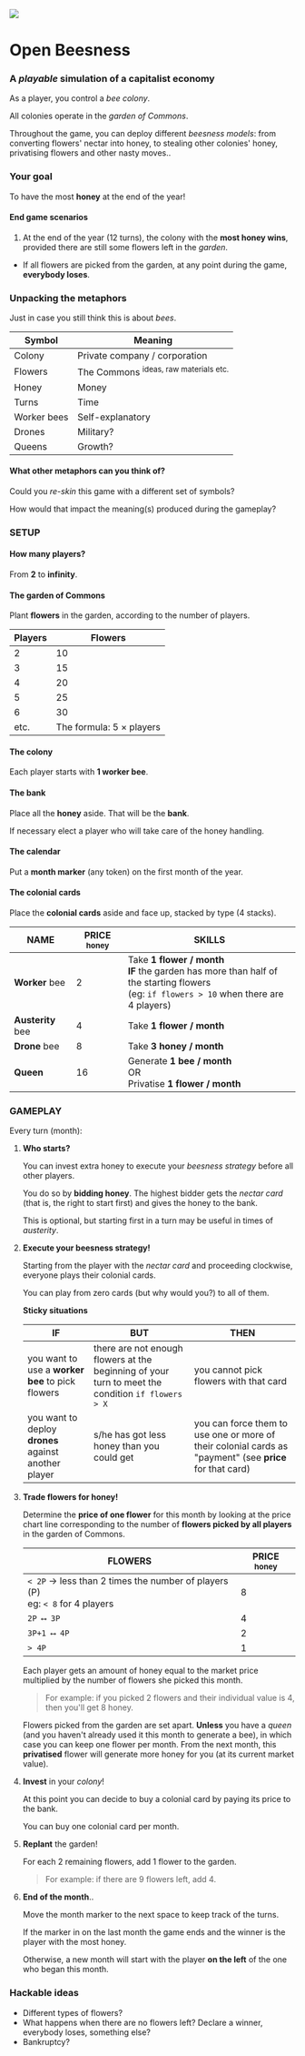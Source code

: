 <!--### TODO

- [x] Tech? No tech
- [x] Can you trade tech for bees? Nope.
- [x] How many bees do you start with?
- [ ] We also have beeswax, pesticides, sting, pollen, nectar..
- [x] *Nectar cards*? Nectar and pollen are bees' food. In literal terms, these would be *extraction power* cards. We can have one nectar card which gives you *competitive advantage*: the right to start a turn first.
- [x] Queen - worker - drones
- [ ] scarce harvest?-->

![](assets/beesness-detail.png)

# Open Beesness

### A *playable* simulation of a **capitalist economy** 

As a player, you control a *bee colony*. 

All colonies operate in the *garden of Commons*.

Throughout the game, you can deploy different *beesness models*: from converting flowers' nectar into honey, to stealing other colonies' honey, privatising flowers and other nasty moves..

### Your goal

To have the most **honey** at the end of the year!

#### End game scenarios

1. At the end of the year (12 turns), the colony with the **most honey wins**, provided there are still some flowers left in the *garden*.
* If all flowers are picked from the garden, at any point during the game, **everybody loses**.

<!--or after 3 consecutive turns with scarce extraction. -->

### Unpacking the metaphors

Just in case you still think this is about *bees*.

Symbol			| Meaning
------ 			| -------
Colony  		| Private company / corporation
Flowers			| The Commons <sup>ideas, raw materials etc.
Honey				| Money
Turns				| Time
Worker bees	| Self-explanatory
Drones			| Military?
Queens			| Growth?

<!--Nectar card	| Competitive advantage-->


#### What other metaphors can you think of?

Could you *re-skin* this game with a different set of symbols? 

How would that impact the meaning(s) produced during the gameplay?


### SETUP

#### How many players? 

From **2** to **infinity**. 

#### The garden of Commons

Plant **flowers** in the garden, according to the number of players.

Players			| Flowers
------ 			| -------
2  				| 10
3  				| 15
4  				| 20
5  				| 25
6  				| 30
etc.  			| The formula: 5 × players

#### The colony

Each player starts with **1 worker bee**.
 
#### The bank 
 
Place all the **honey** aside. That will be the **bank**. 

If necessary elect a player who will take care of the honey handling.

#### The calendar 

Put a **month marker** (any token) on the first month of the year.

<!--#### The nectar card

Determine a starting player and give her the **nectar card**.

This gives a player the right to start first in a turn.-->

#### The colonial cards

Place the **colonial cards** aside and face up, stacked by type (4 stacks).
<!--
NAME | PRICE <sup>honey	| RUNNING COST <sup>honey | SKILLS
---- | ----------------	| ---------------------- | ------
**Worker** bee		| 2    	| 1   | Take **2 flowers / month** <br>**IF** the garden has more than half of the starting flowers <br> (eg: `if flowers > 10` when there are 4 players) 
**Austerity** bee	| 4    	| 2   | Take **2 flowers / month**
**Drone** bee 		| 8    	| 3   | Take **3 honey / month**
**Queen** 				| 16   	| 4   | Generate **1 bee / month** <br>OR<br> Privatise **1 flower / month**
-->
NAME | PRICE <sup>honey	| SKILLS
---- | ----------------	| ------
**Worker** bee		| 2    	| Take **1 flower / month** <br>**IF** the garden has more than half of the starting flowers <br> (eg: `if flowers > 10` when there are 4 players) 
**Austerity** bee	| 4    	| Take **1 flower / month**
**Drone** bee 		| 8    	| Take **3 honey / month**
**Queen** 				| 16   	| Generate **1 bee / month** <br>OR<br> Privatise **1 flower / month**


### GAMEPLAY

Every turn (month):

1. **Who starts?**
	
	You can invest extra honey to execute your *beesness strategy* before all other players. 
	
	You do so by **bidding honey**. The highest bidder gets the *nectar card* (that is, the right to start first) and gives the honey to the bank.
	
	This is optional, but starting first in a turn may be useful in times of *austerity*.
2. **Execute your beesness strategy!**

	Starting from the player with the *nectar card* and proceeding clockwise, everyone plays their colonial cards.
	
	You can play from zero cards (but why would you?) to all of them.  
	
	**Sticky situations**
	
	IF	| BUT | THEN
	-------	| --- | ----
	you want to use a **worker bee** to pick flowers | there are not enough flowers at the beginning of your turn to meet the condition `if flowers > X` | you cannot pick flowers with that card
	you want to deploy **drones** against another player | s/he has got less honey than you could get | you can force them to use one or more of their colonial cards as "payment" (see **price** for that card) 	

	<!--Yas?-->
3. **Trade flowers for honey!**

	Determine the **price of one flower** for this month by looking at the price chart line corresponding to the number of **flowers picked by all players** in the garden of Commons.
	<!--	
	FLOWERS	| PRICE
	-------	| -----
	less than 5	| 8
	5 - 8  			| 4
	9 - 12			| 2
	more than 12 | 1
	-->
		
	FLOWERS	| PRICE <sup>honey</sup>
	-------	| -----
	`< 2P` → less than 2 times the number of players (P) <br>eg: `< 8` for 4 players | 8
	`2P ⟷ 3P`  	| 4
	`3P+1 ⟷ 4P`	| 2
	`> 4P` 			| 1		

	Each player gets an amount of honey equal to the market price multiplied by the number of flowers she picked this month. 
	
	> For example: if you picked 2 flowers and their individual value is 4, then you'll get 8 honey.
	
	Flowers picked from the garden are set apart. **Unless** you have a *queen* (and you haven't already used it this month to generate a bee), in which case you can keep one flower per month. From the next month, this **privatised** flower will generate more honey for you (at its current market value). 
5. **Invest** in your *colony*!

	 At this point you can decide to buy a colonial card by paying its price to the bank.  
  
	You can buy one colonial card per month.
6. **Replant** the garden!

	For each 2 remaining flowers, add 1 flower to the garden.

	> For example: if there are 9 flowers left, add 4.
7. **End of the month**..

	Move the month marker to the next space to keep track of the turns.

	If the marker in on the last month the game ends and the winner is the player with the most honey.

	Otherwise, a new month will start with the player **on the left** of the one who began this month.
	
<!-- 4. **Pay the running costs** of your *beesness*!  
  
	For each colonial card, read its running cost and pay that amount in honey to the bank. -->

<!--
	
	For each colony, add 1 flower to the garden.

	> For example: if there are 4 players, add 4. -->

### Hackable ideas

* Different types of flowers?
* What happens when there are no flowers left? Declare a winner, everybody loses, something else?
* Bankruptcy?